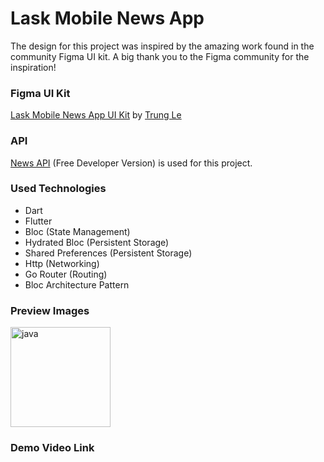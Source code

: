 # Lask Mobile News App

The design for this project was inspired by the amazing work found in the community Figma UI kit. A big thank you to the Figma community for the inspiration!

### Figma UI Kit

[Lask Mobile News App UI Kit](https://www.figma.com/community/file/1232628422702380922/lask-mobile-news-app-ui-kit) by [Trung Le](https://www.figma.com/@lehoaitrungds)

### API

[News API](https://newsapi.org/docs) (Free Developer Version) is used for this project.

### Used Technologies

- Dart
- Flutter
- Bloc (State Management)
- Hydrated Bloc (Persistent Storage)
- Shared Preferences (Persistent Storage)
- Http (Networking)
- Go Router (Routing)
- Bloc Architecture Pattern

### Preview Images
<p align="left"> 
  <img src="https://github.com/PyaeSoneHan246810/flutter_lask_mobile_news_app/assets/106380166/ae55b912-747c-4769-9c58-b062554c1fc4" alt="java" width="160"/>
</p>

### Demo Video Link

